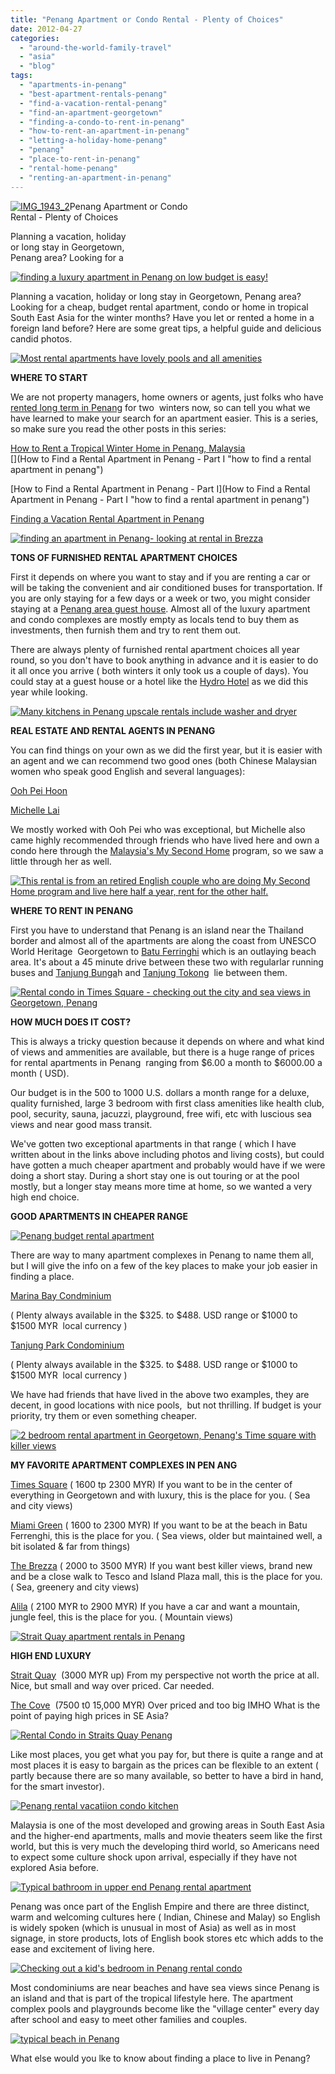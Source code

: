 ```yaml
---
title: "Penang Apartment or Condo Rental - Plenty of Choices"
date: 2012-04-27
categories: 
  - "around-the-world-family-travel"
  - "asia"
  - "blog"
tags: 
  - "apartments-in-penang"
  - "best-apartment-rentals-penang"
  - "find-a-vacation-rental-penang"
  - "find-an-apartment-georgetown"
  - "finding-a-condo-to-rent-in-penang"
  - "how-to-rent-an-apartment-in-penang"
  - "letting-a-holiday-home-penang"
  - "penang"
  - "place-to-rent-in-penang"
  - "rental-home-penang"
  - "renting-an-apartment-in-penang"
---
```


[![IMG_1943_2](https://pub-ac94b3f306b24c0dba4238943c97f2e1.r2.dev/6a00e5502a950788330163048ab98c970d.jpg "IMG_1943_2")](https://pub-ac94b3f306b24c0dba4238943c97f2e1.r2.dev/6a00e5502a950788330163048ab98c970d.jpg)Penang Apartment or Condo  
Rental - Plenty of Choices

Planning a vacation, holiday  
or long stay in Georgetown,  
Penang area? Looking for a

<!--more-->

[![finding a luxury apartment in Penang on low budget is easy!](https://pub-ac94b3f306b24c0dba4238943c97f2e1.r2.dev/6a00e5502a950788330167657e7da5970b.jpg "finding a luxury apartment in Penang on low budget is easy!")](https://pub-ac94b3f306b24c0dba4238943c97f2e1.r2.dev/6a00e5502a950788330167657e7da5970b.jpg)  
  

Planning a vacation, holiday or long stay in Georgetown, Penang area? Looking for a cheap, budget rental apartment, condo or home in tropical South East Asia for the winter months? Have you let or rented a home in a foreign land before? Here are some great tips, a helpful guide and delicious candid photos.  
  
[![Most rental apartments have lovely pools and all amenities](https://pub-ac94b3f306b24c0dba4238943c97f2e1.r2.dev/6a00e5502a950788330163048ae24c970d.jpg "Most rental apartments have lovely pools and all amenities")](https://pub-ac94b3f306b24c0dba4238943c97f2e1.r2.dev/6a00e5502a950788330163048ae24c970d.jpg)  
  
  
**WHERE TO START**  
  
We are not property managers, home owners or agents, just folks who have [rented long term in Penang](http://soultravelers3new.local/2011/04/saying-goodbye-to-tropical-asia-penang.html "rented apartment long term in Penang") for two  winters now, so can tell you what we have learned to make your search for an apartment easier. This is a series, so make sure you read the other posts in this series:  
  
[How to Rent a Tropical Winter Home in Penang, Malaysia  
](http://soultravelers3new.local/2011/01/tropical-winter-home-in-penang-malaysia-location-indenpendent-digital-nomad-long-term-travel-tips-.html "how to rent a tropical winter home in penang, malaysia")[](How to Find a Rental Apartment in Penang - Part I "how to find a rental apartment in penang")

[How to Find a Rental Apartment in Penang - Part I](How to Find a Rental Apartment in Penang - Part I "how to find a rental apartment in penang")  
  
[Finding a Vacation Rental Apartment in Penang](http://soultravelers3new.local/2012/03/finding-a-vacation-rental-apartment-in-penang-2.html "finding a vacation  rental apartment in Penang")  
  
[](https://pub-ac94b3f306b24c0dba4238943c97f2e1.r2.dev/6a00e5502a950788330168ea8096dd970c-150x150-1.jpg)[![finding an apartment in Penang- looking at rental in Brezza](http://soultravelers3new.local/wp-content/uploads/wp-content/uploads/2025/09/6a00e5502a950788330167657ea845970b-300x225.jpg "finding an apartment in Penang- looking at rental in Brezza")](https://pub-ac94b3f306b24c0dba4238943c97f2e1.r2.dev/6a00e5502a950788330167657ea845970b-300x225.jpg)  
  
**TONS OF FURNISHED RENTAL APARTMENT CHOICES**  
  
First it depends on where you want to stay and if you are renting a car or will be taking the convenient and air conditioned buses for transportation. If you are only staying for a few days or a week or two, you might consider staying at a [Penang area guest house](http://www.pulau-pangkor.com/hostels-in-penang.html "Penang guest houses"). Almost all of the luxury apartment and condo complexes are mostly empty as locals tend to buy them as investments, then furnish them and try to rent them out.  
  
There are always plenty of furnished rental apartment choices all year round, so you don't have to book anything in advance and it is easier to do it all once you arrive ( both winters it only took us a couple of days). You could stay at a guest house or a hotel like the [Hydro Hotel](http://www.hydrohotelpenang.com/ "Hydro hotel penang") as we did this year while looking.  
  
[![Many kitchens in Penang upscale rentals include washer and dryer](https://pub-ac94b3f306b24c0dba4238943c97f2e1.r2.dev/6a00e5502a950788330167657ecaf5970b.jpg "Many kitchens in Penang upscale rentals include washer and dryer")](https://pub-ac94b3f306b24c0dba4238943c97f2e1.r2.dev/6a00e5502a950788330167657ecaf5970b.jpg)  
  
**REAL ESTATE AND RENTAL AGENTS IN PENANG**  
  
You can find things on your own as we did the first year, but it is easier with an agent and we can recommend two good ones (both Chinese Malaysian women who speak good English and several languages):  
  
[Ooh Pei Hoon](http://www.oohpeihoon.com/ "ooh pei hoon penang real estate")  
  
[Michelle Lai](http://www.eramalaysia.com.my/index.php?option=com_ezrealty&task=showprofile&id=64&Itemid=62 "michelle Lai real estate agent penang")  
  
We mostly worked with Ooh Pei who was exceptional, but Michelle also came highly recommended through friends who have lived here and own a condo here through the [Malaysia's My Second Home](http://www.mm2h.gov.my/ "Malaysia's my second home") program, so we saw a little through her as well.  
  
[![This rental is from an retired English couple who are doing My Second Home program and live here half a year, rent for the other half. ](https://pub-ac94b3f306b24c0dba4238943c97f2e1.r2.dev/6a00e5502a950788330168ea8096dd970c.jpg "This rental is from an retired English couple who are doing My Second Home program and live here half a year, rent for the other half. ")](https://pub-ac94b3f306b24c0dba4238943c97f2e1.r2.dev/6a00e5502a950788330168ea8096dd970c.jpg)  
  
  
**WHERE TO RENT IN PENANG**  
  
First you have to understand that Penang is an island near the Thailand border and almost all of the apartments are along the coast from UNESCO World Heritage  Georgetown to [Batu Ferringhi](http://wikitravel.org/en/Batu_Ferringhi "Batu Ferringhi") which is an outlaying beach area. It's about a 45 minute drive between these two with regularlar running buses and [Tanjung Bunga](http://en.wikipedia.org/wiki/Tanjung_Bungah "tanjung Bungah")h and [Tanjung Tokong](http://www.penang-traveltips.com/tanjong-tokong.htm "Tanjung Tokong")  lie between them.  
  
[![Rental condo in Times Square - checking out the city and sea views in Georgetown, Penang](https://pub-ac94b3f306b24c0dba4238943c97f2e1.r2.dev/6a00e5502a950788330163048b1663970d.jpg "Rental condo in Times Square - checking out the city and sea views in Georgetown, Penang")](https://pub-ac94b3f306b24c0dba4238943c97f2e1.r2.dev/6a00e5502a950788330163048b1663970d.jpg)  
  
**HOW MUCH DOES IT COST?**  
  
This is always a tricky question because it depends on where and what kind of views and ammenities are available, but there is a huge range of prices for rental apartments in Penang  ranging from $6.00 a month to $6000.00 a month ( USD).  
  
Our budget is in the 500 to 1000 U.S. dollars a month range for a deluxe, quality furnished, large 3 bedroom with first class amenities like health club, pool, security, sauna, jacuzzi, playground, free wifi, etc with luscious sea views and near good mass transit.  
  
We've gotten two exceptional apartments in that range ( which I have written about in the links above including photos and living costs), but could have gotten a much cheaper apartment and probably would have if we were doing a short stay. During a short stay one is out touring or at the pool mostly, but a longer stay means more time at home, so we wanted a very high end choice.  
  
**GOOD APARTMENTS IN CHEAPER RANGE**  
  
[![Penang budget rental apartment](https://pub-ac94b3f306b24c0dba4238943c97f2e1.r2.dev/6a00e5502a950788330163048b1fd8970d.jpg "Penang budget rental apartment")](https://pub-ac94b3f306b24c0dba4238943c97f2e1.r2.dev/6a00e5502a950788330163048b1fd8970d.jpg)  
  
  
There are way to many apartment complexes in Penang to name them all, but I will give the info on a few of the key places to make your job easier in finding a place.  
  
[Marina Bay Condminium](http://www.penangproperties.com/apartment/marina_bay/marinabay.htm "marina bay condominium")  
  
( Plenty always available in the $325. to $488. USD range or $1000 to $1500 MYR  local currency )  
  
[Tanjung Park Condominium](http://www.penangproperties.com/apartment/tanjung_park/tanjungpark.htm "Tanjung Park Condiminium")  
  
( Plenty always available in the $325. to $488. USD range or $1000 to $1500 MYR  local currency )  
  
We have had friends that have lived in the above two examples, they are decent, in good locations with nice pools,  but not thrilling. If budget is your priority, try them or even something cheaper.  
  
[![2 bedroom rental apartment in Georgetown, Penang's Time square with killer views](https://pub-ac94b3f306b24c0dba4238943c97f2e1.r2.dev/6a00e5502a950788330167657ee6e0970b.jpg "2 bedroom rental apartment in Georgetown, Penang's Time square with killer views")](https://pub-ac94b3f306b24c0dba4238943c97f2e1.r2.dev/6a00e5502a950788330167657ee6e0970b.jpg)  
  
**MY FAVORITE APARTMENT COMPLEXES IN PEN ANG**  
  
[Times Square](http://www.penangproperties.com/apartment/times_square/birch_plaza.htm "time square condo penang georgetown") ( 1600 tp 2300 MYR) If you want to be in the center of everything in Georgetown and with luxury, this is the place for you. ( Sea and city views)  
  
[Miami Green](http://www.penang-property.com/apartment/miami_green/miamigreen.htm "Miami Green condos penang") ( 1600 to 2300 MYR) If you want to be at the beach in Batu Ferrenghi, this is the place for you. ( Sea views, older but maintained well, a bit isolated & far from things)

[The Brezza](http://www.penangproperties.com/apartment/the_brezza/brezza.htm "the brezza condo penang") ( 2000 to 3500 MYR) If you want best killer views, brand new and be a close walk to Tesco and Island Plaza mall, this is the place for you. ( Sea, greenery and city views)  
  
[Alila](http://www.penang-property.com/apartment/alila_horizons/horizons.htm "Alila condo penang") ( 2100 MYR to 2900 MYR) If you have a car and want a mountain, jungle feel, this is the place for you. ( Mountain views)  
  
[![Strait Quay apartment rentals in Penang](https://pub-ac94b3f306b24c0dba4238943c97f2e1.r2.dev/6a00e5502a950788330167657ef63c970b.jpg "Strait Quay apartment rentals in Penang")](https://pub-ac94b3f306b24c0dba4238943c97f2e1.r2.dev/6a00e5502a950788330167657ef63c970b.jpg)  
  
**HIGH END LUXURY**  
  
[Strait Quay](http://www.iproperty.com.my/propertylisting/1323467/Tanjong_Tokong_Condominium_ForRent "straigt quay penang condo")  (3000 MYR up) From my perspective not worth the price at all. Nice, but small and way over priced. Car needed.  
  
[The Cove](http://www.penang-property.com/apartment/the_cove/thecover.htm "The cove penang condo")  (7500 t0 15,000 MYR) Over priced and too big IMHO What is the point of paying high prices in SE Asia?  
  
[![Rental Condo in Straits Quay Penang](https://pub-ac94b3f306b24c0dba4238943c97f2e1.r2.dev/6a00e5502a950788330163048b6536970d.jpg "Rental Condo in Straits Quay Penang")](https://pub-ac94b3f306b24c0dba4238943c97f2e1.r2.dev/6a00e5502a950788330163048b6536970d.jpg)  
  
  
Like most places, you get what you pay for, but there is quite a range and at most places it is easy to bargain as the prices can be flexible to an extent ( partly because there are so many available, so better to have a bird in hand, for the smart investor).  
  
[![ Penang rental vacatiion condo kitchen](https://pub-ac94b3f306b24c0dba4238943c97f2e1.r2.dev/6a00e5502a950788330163049efc0b970d.jpg " Penang rental vacatiion condo kitchen")](https://pub-ac94b3f306b24c0dba4238943c97f2e1.r2.dev/6a00e5502a950788330163049efc0b970d.jpg)  
  
  
Malaysia is one of the most developed and growing areas in South East Asia and the higher-end apartments, malls and movie theaters seem like the first world, but this is very much the developing third world, so Americans need to expect some culture shock upon arrival, especially if they have not explored Asia before.  
  
[![Typical bathroom in upper end Penang rental apartment](https://pub-ac94b3f306b24c0dba4238943c97f2e1.r2.dev/6a00e5502a950788330167657f2e9d970b.jpg "Typical bathroom in upper end Penang rental apartment")](https://pub-ac94b3f306b24c0dba4238943c97f2e1.r2.dev/6a00e5502a950788330167657f2e9d970b.jpg)  
  
  
  
Penang was once part of the English Empire and there are three distinct, warm and welcoming cultures here ( Indian, Chinese and Malay) so English is widely spoken (which is unusual in most of Asia) as well as in most signage, in store products, lots of English book stores etc which adds to the ease and excitement of living here.  
  
[![Checking out a kid's bedroom in Penang rental condo](https://pub-ac94b3f306b24c0dba4238943c97f2e1.r2.dev/6a00e5502a950788330168ea946dca970c.jpg "Checking out a kid's bedroom in Penang rental condo")](https://pub-ac94b3f306b24c0dba4238943c97f2e1.r2.dev/6a00e5502a950788330168ea946dca970c.jpg)  
  
  
Most condominiums are near beaches and have sea views since Penang is an island and that is part of the tropical lifestyle here. The apartment complex pools and playgrounds become like the "village center" every day after school and easy to meet other families and couples.  
  
[![typical beach in Penang](https://pub-ac94b3f306b24c0dba4238943c97f2e1.r2.dev/6a00e5502a950788330168ea945586970c.jpg "typical beach in Penang")](https://pub-ac94b3f306b24c0dba4238943c97f2e1.r2.dev/6a00e5502a950788330168ea945586970c.jpg)  
  
  
  
What else would you lke to know about finding a place to live in Penang?  
  

|  |  |  |
| --: | :-: | :-- |
